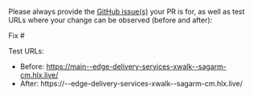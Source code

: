 Please always provide the [GitHub issue(s)](../issues) your PR is for, as well as test URLs where your change can be observed (before and after):

Fix #<gh-issue-id>

Test URLs:
- Before: https://main--edge-delivery-services-xwalk--sagarm-cm.hlx.live/
- After: https://<branch>--edge-delivery-services-xwalk--sagarm-cm.hlx.live/
